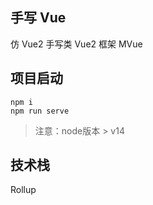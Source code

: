 ## 手写 Vue

仿 Vue2 手写类 Vue2 框架 MVue

## 项目启动

```shell
npm i
npm run serve
```

> 注意：node版本 > v14

## 技术栈

Rollup